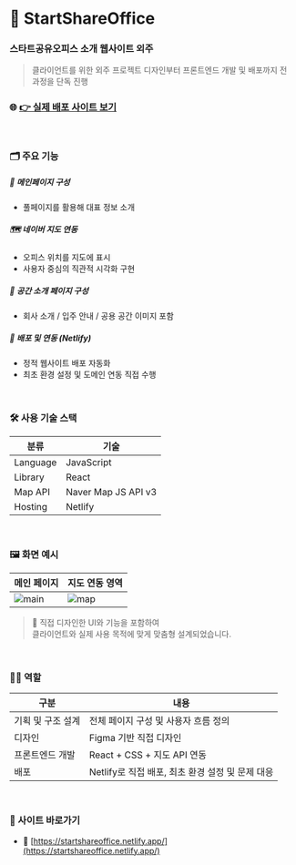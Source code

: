 # 🏢 StartShareOffice
### 스타트공유오피스 소개 웹사이트 외주

> 클라이언트를 위한 외주 프로젝트
> 디자인부터 프론트엔드 개발 및 배포까지 전 과정을 단독 진행

### 🌐 [👉 실제 배포 사이트 보기](https://startshareoffice.netlify.app/)

<br>

### 🗂️ 주요 기능

##### 📍 메인페이지 구성
- 풀페이지를 활용해 대표 정보 소개 

##### 🗺️ 네이버 지도 연동
- 오피스 위치를 지도에 표시  
- 사용자 중심의 직관적 시각화 구현

##### 🏢 공간 소개 페이지 구성
- 회사 소개 / 입주 안내 / 공용 공간 이미지 포함

##### 🧩 배포 및 연동 (Netlify)
- 정적 웹사이트 배포 자동화  
- 최초 환경 설정 및 도메인 연동 직접 수행

<br>

### 🛠 사용 기술 스택

| 분류 | 기술 |
|------|------|
| Language | JavaScript |
| Library | React |
| Map API | Naver Map JS API v3 |
| Hosting | Netlify |

<br>

### 🖼️ 화면 예시

| 메인 페이지 | 지도 연동 영역 |
|-------------|----------------|
| ![main](https://github.com/user-attachments/assets/cc4357b4-580e-4f93-99af-80e382ce8bd2) | ![map](https://github.com/user-attachments/assets/bd894522-ec83-48ab-bc50-187ddfb8a88a) |

> 💬 직접 디자인한 UI와 기능을 포함하여  
> 클라이언트와 실제 사용 목적에 맞게 맞춤형 설계되었습니다.

<br>

### 🙋‍♀️ 역할

| 구분 | 내용 |
|------|------|
| 기획 및 구조 설계 | 전체 페이지 구성 및 사용자 흐름 정의 |
| 디자인 | Figma 기반 직접 디자인 |
| 프론트엔드 개발 | React + CSS + 지도 API 연동 |
| 배포 | Netlify로 직접 배포, 최초 환경 설정 및 문제 대응 |

<br>

### 👀 사이트 바로가기

- 🔗 [https://startshareoffice.netlify.app/](https://startshareoffice.netlify.app/)

